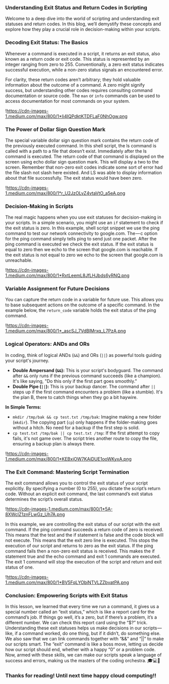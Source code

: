 ### Understanding Exit Status and Return Codes in Scripting

Welcome to a deep dive into the world of scripting and understanding exit statuses and return codes. In this blog, we’ll demystify these concepts and explore how they play a crucial role in decision-making within your scripts.

### Decoding Exit Status: The Basics

Whenever a command is executed in a script, it returns an exit status, also known as a return code or exit code. This status is represented by an integer ranging from zero to 255. Conventionally, a zero exit status indicates successful execution, while a non-zero status signals an encountered error.

For clarity, these return codes aren’t arbitrary; they hold valuable information about the outcome of a command. A zero might signify success, but understanding other codes requires consulting command documentation or source code. The `man` or `info` commands can be used to access documentation for most commands on your system.

!https://cdn-images-1.medium.com/max/800/1*Ii4IQPdktKTDFLaF0NhOgw.png

### The Power of Dollar Sign Question Mark

The special variable dollar sign question mark contains the return code of the previously executed command. In this shell script, the ls command is called with a path to a file that doesn’t exist. Immediately after the ls command is executed. The return code of that command is displayed on the screen using echo dollar sign question mark. This will display a two to the screen. Remember that non-zero exit codes indicate some sort of error had the file slash not slash here existed. And LS was able to display information about that file successfully. The exit status would have been zero.

!https://cdn-images-1.medium.com/max/800/1*r_U2JzOLvZ4vtaVtO_a5eA.png

### Decision-Making in Scripts

The real magic happens when you use exit statuses for decision-making in your scripts. In a simple scenario, you might use an `if` statement to check if the exit status is zero. In this example, shell script snippet we use the ping command to test our network connectivity to google.com. The — c option for the ping command simply tells ping to send just one packet. After the ping command is executed we check the exit status. If the exit status is equal to zero then we echo to the screen that google.com is reachable. If the exit status is not equal to zero we echo to the screen that google.com is unreachable.

!https://cdn-images-1.medium.com/max/800/1*RxtLeemL8JfLHJbds6yRNQ.png

### Variable Assignment for Future Decisions

You can capture the return code in a variable for future use. This allows you to base subsequent actions on the outcome of a specific command. In the example below, the `return_code` variable holds the exit status of the ping command.

!https://cdn-images-1.medium.com/max/800/1*_ascSJ_7VdBlMrxq_L7PzA.png

### Logical Operators: ANDs and ORs

In coding, think of logical ANDs (`&&`) and ORs (`||`) as powerful tools guiding your script's journey.

- **Double Ampersand (`&&`):** This is your script's bodyguard. The command after `&&` only runs if the previous command succeeds (like a champion). It's like saying, "Do this only if the first part goes smoothly."
- **Double Pipe (`||`):** This is your backup dancer. The command after `||` steps up if the first command encounters a problem (like a stumble). It's the plan B, there to catch things when they go a bit haywire.

**In Simple Terms:**

- `mkdir /tmp/bak && cp test.txt /tmp/bak`: Imagine making a new folder (`mkdir`). The copying part (`cp`) only happens if the folder-making goes without a hitch. No need for a backup if the first step is solid.
- `cp test.txt /tmp/bak || cp test.txt /tmp`: If the first attempt to copy fails, it's not game over. The script tries another route to copy the file, ensuring a backup plan is always there.

!https://cdn-images-1.medium.com/max/800/1*KEBxjOW7KAiDUE1ooWKyxA.png

### The Exit Command: Mastering Script Termination

The exit command allows you to control the exit status of your script explicitly. By specifying a number (0 to 255), you dictate the script’s return code. Without an explicit exit command, the last command’s exit status determines the script’s overall status.

!https://cdn-images-1.medium.com/max/800/1*5A-8XWclZ1znFLwGz_Uh7A.png

In this example, we are controlling the exit status of our script with the exit command. If the ping command succeeds a return code of zero is received. This means that the test and the if statement is false and the code block will not execute. This means that the exit zero line is executed. This stops the execution of our script and returns to zero as the exit status. If the ping command fails then a non-zero exit status is received. This makes the if statement true and the echo command and exit 1 commands are executed. The exit 1 command will stop the execution of the script and return and exit status of one.

!https://cdn-images-1.medium.com/max/800/1*BV5FqLYObiNTVLZZbvatPA.png

### Conclusion: Empowering Scripts with Exit Status

In this lesson, we learned that every time we run a command, it gives us a special number called an “exit status,” which is like a report card for the command’s job. If things go well, it’s a zero, but if there’s a problem, it’s a different number. We can check this report card using the “$?” trick. Understanding these exit statuses helps us make decisions in our scripts — like, if a command worked, do one thing, but if it didn’t, do something else. We also saw that we can link commands together with “&&” and “||” to make our scripts smart. The “exit” command is like a boss move, letting us decide how our script should end, whether with a happy “0” or a problem code. Now, armed with these skills, we can make our scripts speak a language of success and errors, making us the masters of the coding orchestra. 🎓💻🚀

### Thanks for reading! Until next time happy cloud computing!!